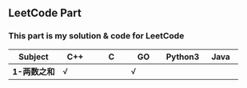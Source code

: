 ## LeetCode Part

### This part is my solution & code for LeetCode
| Subject | &nbsp;&nbsp;C++&nbsp;&nbsp;&nbsp;   | &nbsp;&nbsp;&nbsp;&nbsp;&nbsp;C&nbsp;&nbsp;&nbsp;&nbsp; | &nbsp;&nbsp;&nbsp;GO&nbsp;&nbsp;&nbsp;&nbsp; | Python3 | &nbsp;&nbsp;Java&nbsp;&nbsp; |
| ---- | ---- | ---- | ---- | ---- | ---- |
| <b>1-两数之和</b> |√ | |√ | | |
